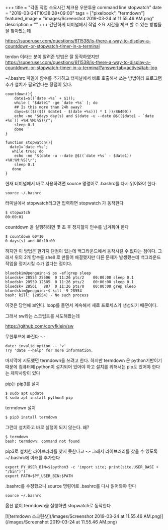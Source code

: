 +++
title = "각종 작업 소요시간 체크용 우분투용 command line stopwatch"
date = "2019-03-24T10:38:28+09:00"
tags = ["pixelbook", "termdown"]
featured_image = "images/Screenshot 2019-03-24 at 11.55.46 AM.png"
description = ""
+++
간단하게 터미널에서 작업 소요 시간을 체크 할 수 있는 방법들을 찾아봤는데 

https://superuser.com/questions/611538/is-there-a-way-to-display-a-countdown-or-stopwatch-timer-in-a-terminal

terdon 이라는 분이 알려준 방법은 잘 동작하였지만
https://superuser.com/questions/611538/is-there-a-way-to-display-a-countdown-or-stopwatch-timer-in-a-terminal?answertab=active#tab-top

~/.bashrc 파일에 함수를 추가하고 터미널에서 바로 호출해서 쓰는 방법이라 프로그램 추가 설치가 필요없다는 장점이 있다.

	countdown(){
		date1=$((`date +%s` + $1));
		while [ "$date1" -ge `date +%s` ]; do 
		## Is this more than 24h away?
		days=$(($(($(( $date1 - $(date +%s))) * 1 ))/86400))
		echo -ne "$days day(s) and $(date -u --date @$(($date1 - `date +%s`)) +%H:%M:%S)\r"; 
		sleep 0.1
		done
	}

	function stopwatch(){
	  date1=`date +%s`; 
	   while true; do 
		echo -ne "$(date -u --date @$((`date +%s` - $date1)) +%H:%M:%S)\r"; 
		sleep 0.1
	   done
	}

현재 터미널에서 바로 사용하려면 source 명렁어로 .bashrc를 다시 읽어와야 한다 

	source ~/.bashrc

터미널에서 stopwatch라고만 입력하면 stopwatch 가 동작한다

	$ stopwatch
	00:00:01

countdown 을 실행하려면 몇 초 후 정지할지 인수를 넘겨줘야 한다

	$ countdown 60*10
	0 days(s) and 00:10:00

하지만 이 방법은 한가지 단점이 있는데 백그라운드에서 동작시킬 수 없다는 점이다.
그래서 위의 2개 함수를 shell 로 만들어 해결했지만 다른 문제가 발생했는데 백그라운드 작업을 정지시킬 수가 없다는 점이다.

	bluedskim@penguin:~$ ps -ef|grep sleep
	bluedsk+ 28554 25506  0 11:26 pts/2    00:00:00 sleep 0.1
	bluedsk+ 28559 12585  0 11:26 pts/2    00:00:00 sleep 0.1
	bluedsk+ 28561   887  0 11:26 pts/0    00:00:00 grep sleep
	bluedskim@penguin:~$ kill -9 28554
	bash: kill: (28554) - No such process
	
이것은 당연해 보인다. loop를 돌면서 계속해서 새로 프로세스가 생성되기 때문이다.

그래서 sw라는 스크립트를 시도해봤는데

https://github.com/coryfklein/sw

무한루프에 빠진다 -.-

	date: invalid option -- 'v'
	Try 'date --help' for more information.

마지막에 시도했던 termdown을 쓰려고 한다.
하지만 termdown 은 python기반이기 때문에 컴퓨터에 python이 설치되어 있어야 하고 설치를 위해서는 pip도 있어야 한다는 제약사항이 있다

pip는 pip3를 설치

	$ sudo apt update
	$ sudo apt install python3-pip
	
termdown 설치

	$ pip3 install termdown
	
그런데 설치하고 바로 실행이 되지 않는다. 왜?

	$ termdown
	bash: termdown: command not found

pip3로 설치한 라이브러리를 찾지 못한다고 -.-
그래서 라이브러리를 찾을 수 있도록 ~/.bashrc에 아래를 추가한다

	export PY_USER_BIN=$(python3 -c 'import site; print(site.USER_BASE + "/bin")')
	export PATH=$PY_USER_BIN:$PATH

.bashrc를 수정했으니 source 명렁어로 .bashrc를 다시 읽어와야 한다 

	source ~/.bashrc

옵션 없이 termdown을 실행하면 stopwatch로 동작한다

[![termdown 스크린샷](/images/Screenshot 2019-03-24 at 11.55.46 AM.png)](/images/Screenshot 2019-03-24 at 11.55.46 AM.png)
